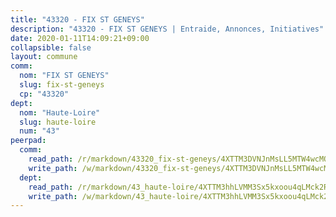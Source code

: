 ```yaml
---
title: "43320 - FIX ST GENEYS"
description: "43320 - FIX ST GENEYS | Entraide, Annonces, Initiatives"
date: 2020-01-11T14:09:21+09:00
collapsible: false
layout: commune
comm:
  nom: "FIX ST GENEYS"
  slug: fix-st-geneys
  cp: "43320"
dept:
  nom: "Haute-Loire"
  slug: haute-loire
  num: "43"
peerpad:
  comm:
    read_path: /r/markdown/43320_fix-st-geneys/4XTTM3DVNJnMsLL5MTW4wcMQ14JikB7xFCtvb27NqG2eybgyk
    write_path: /w/markdown/43320_fix-st-geneys/4XTTM3DVNJnMsLL5MTW4wcMQ14JikB7xFCtvb27NqG2eybgyk-K3TgTtiRf7xeRFBGJuHd98qfmS1b1vq2yqm2P12Yhao2qjn5VL52mEqDC1RcUe7cgLRjMoXgTkaU8MFqNFdg9jR2VsbuytjYCMhB2TjwHwU19ucnGuA1YPXPrQnYNyZz7xPMvgLv
  dept:
    read_path: /r/markdown/43_haute-loire/4XTTM3hhLVMM3Sx5kxoou4qLMck2RjGiJF8bjxPuKy3VyRdWX
    write_path: /w/markdown/43_haute-loire/4XTTM3hhLVMM3Sx5kxoou4qLMck2RjGiJF8bjxPuKy3VyRdWX-K3TgTnndWXCUw13Pw3gJoEo9qHUCGXZ4frH2coLZWWDcoWKo22cU2VNENpi117F5bi6bu3WHMPd2VTrETU2R5owQhCBrUQgvCKerk4NqeDhN66egG9mHY8CCfEckbCp9SecEdL6b
---
```


